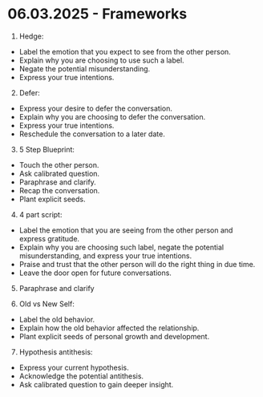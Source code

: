# 06.03.2025 - Frameworks

1. Hedge:
- Label the emotion that you expect to see from the other person.
- Explain why you are choosing to use such a label.
- Negate the potential misunderstanding.
- Express your true intentions.

2. Defer:
- Express your desire to defer the conversation.
- Explain why you are choosing to defer the conversation.
- Express your true intentions.
- Reschedule the conversation to a later date.

3. 5 Step Blueprint:
- Touch the other person.
- Ask calibrated question.
- Paraphrase and clarify.
- Recap the conversation.
- Plant explicit seeds.

4. 4 part script:
- Label the emotion that you are seeing from the other person and express gratitude.
- Explain why you are choosing such label, negate the potential misunderstanding, and express your true intentions.
- Praise and trust that the other person will do the right thing in due time.
- Leave the door open for future conversations.

5. Paraphrase and clarify

6. Old vs New Self:
- Label the old behavior.
- Explain how the old behavior affected the relationship.
- Plant explicit seeds of personal growth and development.

7. Hypothesis antithesis:
- Express your current hypothesis.
- Acknowledge the potential antithesis.
- Ask calibrated question to gain deeper insight.
